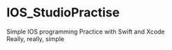 # IOS_StudioPractise
Simple IOS programming Practice with Swift and Xcode<br/>
Really, really, simple
